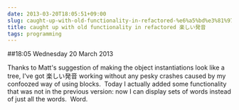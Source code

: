 ```yaml
---
date: 2013-03-20T18:05:51+09:00
slug: caught-up-with-old-functionality-in-refactored-%e6%a5%bd%e3%81%97%e3%81%84%e7%99%ba%e9%9f%b3
title: caught up with old functionality in refactored 楽しい発音
tags: programming
---
```


##18:05 Wednesday 20 March 2013

Thanks to Matt's suggestion of making the object instantiations look like a tree, I've got 楽しい発音 working without any pesky crashes caused by my confoozed way of using blocks.  Today I actually added some functionality that was not in the previous version: now I can display sets of words instead of just all the words.  Word.
